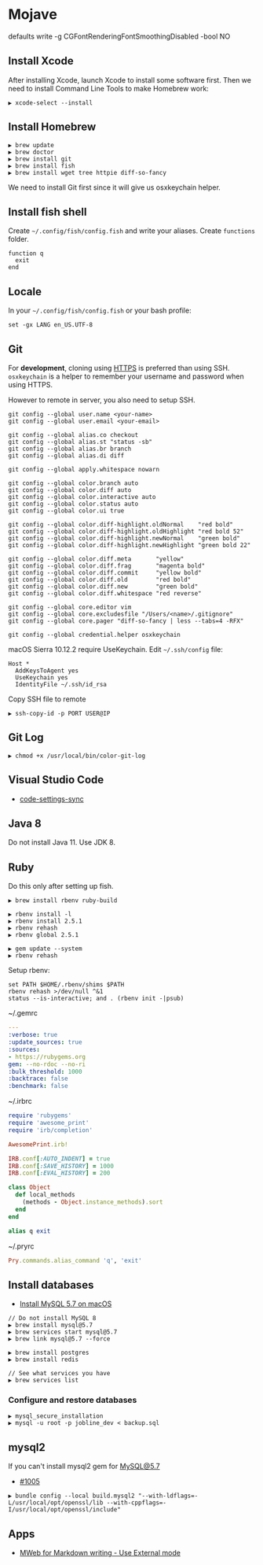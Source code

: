 # Mojave

defaults write -g CGFontRenderingFontSmoothingDisabled -bool NO

## Install Xcode

After installing Xcode, launch Xcode to install some software first. Then we need to install Command Line Tools to make Homebrew work:

```
▶ xcode-select --install
```

## Install Homebrew

```
▶ brew update
▶ brew doctor
▶ brew install git
▶ brew install fish
▶ brew install wget tree httpie diff-so-fancy
```

We need to install Git first since it will give us osxkeychain helper.

## Install fish shell

Create `~/.config/fish/config.fish` and write your aliases. Create `functions` folder. 

```
function q
  exit
end
```

## Locale

In your `~/.config/fish/config.fish` or your bash profile:

```
set -gx LANG en_US.UTF-8
```

## Git

For **development**, cloning using [HTTPS](https://help.github.com/articles/which-remote-url-should-i-use/) is preferred than using SSH. `osxkeychain` is a helper to remember your username and password when using HTTPS.

However to remote in server, you also need to setup SSH.

```
git config --global user.name <your-name>
git config --global user.email <your-email>

git config --global alias.co checkout
git config --global alias.st "status -sb"
git config --global alias.br branch
git config --global alias.di diff

git config --global apply.whitespace nowarn

git config --global color.branch auto
git config --global color.diff auto
git config --global color.interactive auto
git config --global color.status auto
git config --global color.ui true

git config --global color.diff-highlight.oldNormal    "red bold"
git config --global color.diff-highlight.oldHighlight "red bold 52"
git config --global color.diff-highlight.newNormal    "green bold"
git config --global color.diff-highlight.newHighlight "green bold 22"

git config --global color.diff.meta       "yellow"
git config --global color.diff.frag       "magenta bold"
git config --global color.diff.commit     "yellow bold"
git config --global color.diff.old        "red bold"
git config --global color.diff.new        "green bold"
git config --global color.diff.whitespace "red reverse"

git config --global core.editor vim
git config --global core.excludesfile "/Users/<name>/.gitignore"
git config --global core.pager "diff-so-fancy | less --tabs=4 -RFX"

git config --global credential.helper osxkeychain
```

macOS Sierra 10.12.2 require UseKeychain. Edit `~/.ssh/config` file:

```
Host *
  AddKeysToAgent yes
  UseKeychain yes
  IdentityFile ~/.ssh/id_rsa
```

Copy SSH file to remote

```
▶ ssh-copy-id -p PORT USER@IP
```

## Git Log

```
▶ chmod +x /usr/local/bin/color-git-log
```

## Visual Studio Code

* [code-settings-sync](https://gist.github.com/mech/6e894325d87d9a910a9996dba694a9ed)

## Java 8

Do not install Java 11. Use JDK 8.

## Ruby

Do this only after setting up fish.

```
▶ brew install rbenv ruby-build

▶ rbenv install -l
▶ rbenv install 2.5.1
▶ rbenv rehash
▶ rbenv global 2.5.1

▶ gem update --system
▶ rbenv rehash
```

Setup rbenv:

```
set PATH $HOME/.rbenv/shims $PATH
rbenv rehash >/dev/null ^&1
status --is-interactive; and . (rbenv init -|psub)
```

~/.gemrc

```yaml
---
:verbose: true
:update_sources: true
:sources:
- https://rubygems.org
gem: --no-rdoc --no-ri
:bulk_threshold: 1000
:backtrace: false
:benchmark: false
```

~/.irbrc

```ruby
require 'rubygems'
require 'awesome_print'
require 'irb/completion'

AwesomePrint.irb!

IRB.conf[:AUTO_INDENT] = true
IRB.conf[:SAVE_HISTORY] = 1000
IRB.conf[:EVAL_HISTORY] = 200

class Object
  def local_methods
    (methods - Object.instance_methods).sort
  end
end

alias q exit
```

~/.pryrc

```ruby
Pry.commands.alias_command 'q', 'exit'
```

## Install databases

* [Install MySQL 5.7 on macOS](https://gist.github.com/operatino/392614486ce4421063b9dece4dfe6c21)

```
// Do not install MySQL 8
▶ brew install mysql@5.7
▶ brew services start mysql@5.7
▶ brew link mysql@5.7 --force

▶ brew install postgres
▶ brew install redis

// See what services you have
▶ brew services list
```

### Configure and restore databases

```
▶ mysql_secure_installation
▶ mysql -u root -p jobline_dev < backup.sql
```

## mysql2

If you can't install mysql2 gem for MySQL@5.7

* [#1005](https://github.com/brianmario/mysql2/issues/1005)

```
▶ bundle config --local build.mysql2 "--with-ldflags=-L/usr/local/opt/openssl/lib --with-cppflags=-I/usr/local/opt/openssl/include"
```

## Apps

* [MWeb for Markdown writing - Use External mode](https://www.mweb.im)
